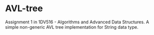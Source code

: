 # AVL-tree

Assignment 1 in 1DV516 - Algorithms and Advanced Data Structures.
A simple non-generic AVL tree implementation for String data type.
